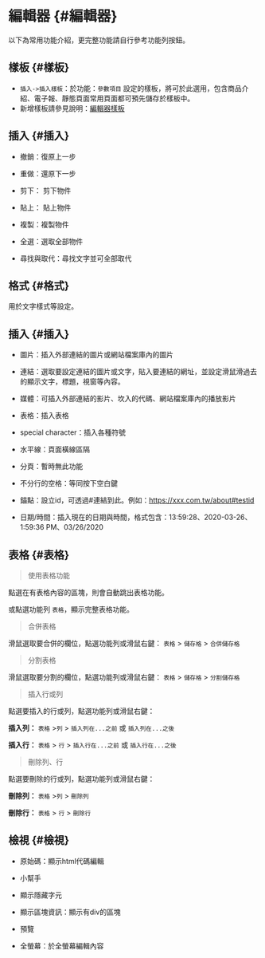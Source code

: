 # 編輯器  {#編輯器}

以下為常用功能介紹，更完整功能請自行參考功能列按鈕。

## 樣板 {#樣板}

* `插入->插入樣板`：於功能：`參數項目` 設定的樣板，將可於此選用，包含商品介紹、電子報、靜態頁面常用頁面都可預先儲存於樣板中。
* 新增樣板請參見說明：[編輯器樣板](/guide/site-parameter-group#編輯器樣板)

## 插入 {#插入}

* 撤銷：復原上一步

* 重做：還原下一步

* 剪下： 剪下物件

* 貼上： 貼上物件

* 複製：複製物件

* 全選：選取全部物件

* 尋找與取代：尋找文字並可全部取代

## 格式 {#格式}

用於文字樣式等設定。

## 插入 {#插入}

* 圖片：插入外部連結的圖片或網站檔案庫內的圖片

* 連結：選取要設定連結的圖片或文字，貼入要連結的網址，並設定滑鼠滑過去的顯示文字，標題，視窗等內容。

* 媒體：可插入外部連結的影片、坎入的代碼、網站檔案庫內的播放影片



* 表格：插入表格

* special character：插入各種符號

* 水平線：頁面橫線區隔

* 分頁：暫時無此功能

* 不分行的空格：等同按下空白鍵

* 錨點：設立id，可透過#連結到此。例如：https://xxx.com.tw/about#testid

* 日期/時間：插入現在的日期與時間，格式包含：13:59:28、2020-03-26、1:59:36 PM、03/26/2020

## 表格 {#表格}

> 使用表格功能

點選在有表格內容的區塊，則會自動跳出表格功能。

或點選功能列 `表格`，顯示完整表格功能。

> 合併表格

滑鼠選取要合併的欄位，點選功能列或滑鼠右鍵： `表格` > `儲存格` > `合併儲存格`

> 分割表格

滑鼠選取要分割的欄位，點選功能列或滑鼠右鍵： `表格` > `儲存格` > `分割儲存格`

> 插入行或列

點選要插入的行或列，點選功能列或滑鼠右鍵： 

**插入列：** `表格` >`列` > `插入列在...之前` 或 `插入列在...之後`

**插入行：** `表格` > `行` > `插入行在...之前` 或 `插入行在...之後`


> 刪除列、行

點選要刪除的行或列，點選功能列或滑鼠右鍵： 

**刪除列：** `表格` >`列` > `刪除列`

**刪除行：** `表格` > `行` > `刪除行`


## 檢視 {#檢視}

* 原始碼：顯示html代碼編輯

* 小幫手

* 顯示隱藏字元

* 顯示區塊資訊：顯示有div的區塊

* 預覽

* 全螢幕：於全螢幕編輯內容
